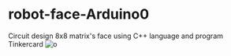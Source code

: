 # robot-face-Arduino0
Circuit design 8x8 matrix's face using C++ language and program Tinkercard
![o](https://github.com/SafiyaAli84/robot-face-Arduino0/assets/140127999/6992b9dd-172e-40b2-918f-0de78f86e5c8)
